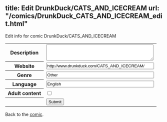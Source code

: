 title: Edit DrunkDuck/CATS_AND_ICECREAM
url: "/comics/DrunkDuck_CATS_AND_ICECREAM_edit.html"
---
Edit info for comic DrunkDuck/CATS_AND_ICECREAM

<form name="comic" action="http://gaepostmail.appspot.com/comic/" method="post">
<table class="comicinfo">
<tr>
<th>Description</th><td><textarea name="description" cols="40" rows="3"></textarea></td>
</tr>
<tr>
<th>Website</th><td><input type="text" name="url" value="http://www.drunkduck.com/CATS_AND_ICECREAM/" size="40"/></td>
</tr>
<tr>
<th>Genre</th><td><input type="text" name="genre" value="Other" size="40"/></td>
</tr>
<tr>
<th>Language</th><td><input type="text" name="language" value="English" size="40"/></td>
</tr>
<tr>
<th>Adult content</th><td><input type="checkbox" name="adult" value="adult" /></td>
</tr>
<tr>
<th></th><td>
<input type="hidden" name="comic" value="DrunkDuck_CATS_AND_ICECREAM" />
<input type="submit" name="submit" value="Submit" />
</td>
</tr>
</table>
</form>

Back to the [comic](DrunkDuck_CATS_AND_ICECREAM.html).

